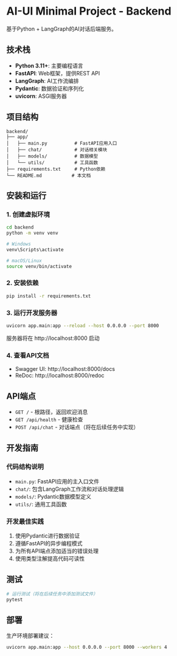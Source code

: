 # AI-UI Minimal Project - Backend

基于Python + LangGraph的AI对话后端服务。

## 技术栈

- **Python 3.11+**: 主要编程语言
- **FastAPI**: Web框架，提供REST API
- **LangGraph**: AI工作流编排
- **Pydantic**: 数据验证和序列化
- **uvicorn**: ASGI服务器

## 项目结构

```
backend/
├── app/
│   ├── main.py          # FastAPI应用入口
│   ├── chat/            # 对话相关模块
│   ├── models/          # 数据模型
│   └── utils/           # 工具函数
├── requirements.txt     # Python依赖
└── README.md           # 本文档
```

## 安装和运行

### 1. 创建虚拟环境

```bash
cd backend
python -m venv venv

# Windows
venv\Scripts\activate

# macOS/Linux
source venv/bin/activate
```

### 2. 安装依赖

```bash
pip install -r requirements.txt
```

### 3. 运行开发服务器

```bash
uvicorn app.main:app --reload --host 0.0.0.0 --port 8000
```

服务器将在 http://localhost:8000 启动

### 4. 查看API文档

- Swagger UI: http://localhost:8000/docs
- ReDoc: http://localhost:8000/redoc

## API端点

- `GET /` - 根路径，返回欢迎消息
- `GET /api/health` - 健康检查
- `POST /api/chat` - 对话端点（将在后续任务中实现）

## 开发指南

### 代码结构说明

- `main.py`: FastAPI应用的主入口文件
- `chat/`: 包含LangGraph工作流和对话处理逻辑
- `models/`: Pydantic数据模型定义
- `utils/`: 通用工具函数

### 开发最佳实践

1. 使用Pydantic进行数据验证
2. 遵循FastAPI的异步编程模式
3. 为所有API端点添加适当的错误处理
4. 使用类型注解提高代码可读性

## 测试

```bash
# 运行测试（将在后续任务中添加测试文件）
pytest
```

## 部署

生产环境部署建议：

```bash
uvicorn app.main:app --host 0.0.0.0 --port 8000 --workers 4
```